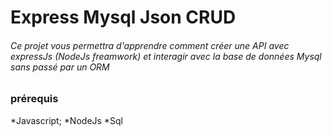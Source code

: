# Express Mysql Json CRUD

###### Ce projet vous permettra d'apprendre comment créer une API avec expressJs (NodeJs freamwork) et interagir avec la base de données Mysql sans passé par un ORM

### prérequis
  *Javascript;
  *NodeJs
  *Sql
